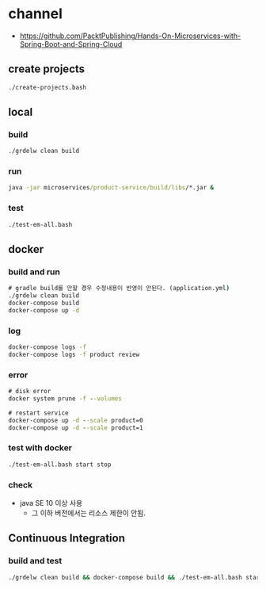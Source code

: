 # channel

- https://github.com/PacktPublishing/Hands-On-Microservices-with-Spring-Boot-and-Spring-Cloud

## create projects
```cmd
./create-projects.bash
```

## local

### build
```cmd
./grdelw clean build
```

### run
```cmd
java -jar microservices/product-service/build/libs/*.jar &
```

### test
```cmd
./test-em-all.bash
```

## docker 

### build and run
```cmd
# gradle build를 안할 경우 수정내용이 반영이 안된다. (application.yml)
./grdelw clean build
docker-compose build
docker-compose up -d
```

### log
```cmd
docker-compose logs -f
docker-compose logs -f product review
```

### error
```cmd
# disk error
docker system prune -f --volumes

# restart service
docker-compose up -d --scale product=0
docker-compose up -d --scale product=1 
```

### test with docker
```cmd
./test-em-all.bash start stop
```

### check
- java SE 10 이상 사용
    - 그 이하 버전에서는 리소스 제한이 안됨.
    
## Continuous Integration

### build and test
```cmd
./grdelw clean build && docker-compose build && ./test-em-all.bash start stop
```